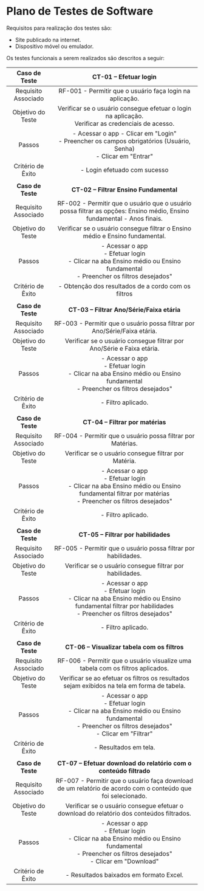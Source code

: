 # Plano de Testes de Software
Requisitos para realização dos testes são:
- Site publicado na internet.
- Dispositivo móvel ou emulador.

Os testes funcionais a serem realizados são descritos a seguir:


 
| **Caso de Teste** 	| **CT-01 – Efetuar login** 	|
|:---:	|:---:	|
|	Requisito Associado 	| RF-001 - Permitir que o usuário faça login na aplicação. |
| Objetivo do Teste 	| Verificar se o usuário consegue efetuar o login na aplicação.<br>  Verificar as credenciais de acesso. |
| Passos 	| - Acessar o app  - Clicar em "Login" <br> - Preencher os campos obrigatórios (Usuário, Senha) <br> - Clicar em "Entrar" |
|Critério de Êxito | - Login efetuado com sucesso |
|  	|  	|
| **Caso de Teste** 	| **CT-02 – Filtrar Ensino Fundamental**	|
|Requisito Associado | RF-002	- Permitir que o usuário que o usuário possa filtrar as opções: Ensino médio, Ensino fundamental - Anos finais. |
| Objetivo do Teste 	| Verificar se o usuário consegue filtrar o Ensino médio e Ensino fundamental. |
| Passos 	| - Acessar o app <br>  - Efetuar login <br> - Clicar na aba Ensino médio ou Ensino fundamental <br> - Preencher os filtros desejados" <br> |
|Critério de Êxito | - Obtenção dos resultados de a cordo com os filtros |
|  	|  	|
| **Caso de Teste** 	| **CT-03 – Filtrar Ano/Série/Faixa etária**	|
|Requisito Associado | RF-003	- Permitir que o usuário possa filtrar por Ano/Série/Faixa etária. |
| Objetivo do Teste 	| Verificar se o usuário consegue filtrar por Ano/Série e Faixa etária. |
| Passos 	|- Acessar o app <br>  - Efetuar login <br> - Clicar na aba Ensino médio ou Ensino fundamental <br> - Preencher os filtros desejados" <br> |
|Critério de Êxito | - Filtro aplicado. |
|  	|  	|
| **Caso de Teste** 	| **CT-04 –  Filtrar por matérias**	|
|Requisito Associado | RF-004	- Permitir que o usuário possa filtrar por Matérias. |
| Objetivo do Teste 	| Verificar se o usuário consegue filtrar por Matéria. |
| Passos 	|- Acessar o app <br>  - Efetuar login <br> - Clicar na aba Ensino médio ou Ensino fundamental filtrar por matérias <br> - Preencher os filtros desejados" <br> |
|Critério de Êxito | - Filtro aplicado. |
|  	|  	|
| **Caso de Teste** 	| **CT-05 – Filtrar por habilidades**	|
|Requisito Associado | RF-005	- Permitir que o usuário possa filtrar por habilidades. |
| Objetivo do Teste 	| Verificar se o usuário consegue filtrar por habilidades. |
| Passos 	| - Acessar o app <br>  - Efetuar login <br> - Clicar na aba Ensino médio ou Ensino fundamental filtrar por habilidades <br> - Preencher os filtros desejados" <br> |
|Critério de Êxito | - Filtro aplicado. |
|  	|  	|
| **Caso de Teste** 	| **CT-06 – Visualizar tabela com os filtros**	|
|Requisito Associado | RF-006	- Permitir que o usuário visualize uma tabela com os filtros aplicados. |
| Objetivo do Teste 	| Verificar se ao efetuar os filtros os resultados sejam exibidos na tela em forma de tabela. |
| Passos 	|- Acessar o app <br>  - Efetuar login <br> - Clicar na aba Ensino médio ou Ensino fundamental <br> - Preencher os filtros desejados" <br> - Clicar em "Filtrar" <br> |  |
|Critério de Êxito | - Resultados em tela. |'
|  	|  	|
| **Caso de Teste** 	| **CT-07 – Efetuar download do relatório com o conteúdo filtrado**	|
|Requisito Associado | RF-007	- Permitir que o usuário faça download de um relatório de acordo com o conteúdo que foi selecionado. |
| Objetivo do Teste 	| Verificar se o usuário consegue efetuar o download do relatório dos conteúdos filtrados. |
| Passos 	| - Acessar o app <br>  - Efetuar login <br> - Clicar na aba Ensino médio ou Ensino fundamental <br> - Preencher os filtros desejados" <br> - Clicar em "Download" <br> |  |
|Critério de Êxito | - Resultados baixados em formato Excel. |

